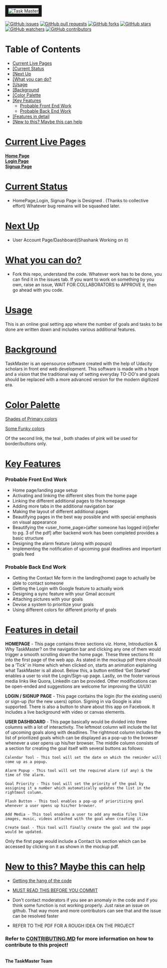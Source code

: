 <img src="https://image.ibb.co/kkGpRc/Task_Master.png" alt="Task Master" border="10">

[![GitHub issues](https://img.shields.io/github/issues/UdacityFrontEndScholarship/task-master.svg)](https://github.com/UdacityFrontEndScholarship/task-master/issues)
[![GitHub pull requests](https://img.shields.io/github/issues-pr/UdacityFrontEndScholarship/task-master.svg)](https://github.com/UdacityFrontEndScholarship/task-master/pulls)
[![GitHub forks](https://img.shields.io/github/forks/UdacityFrontEndScholarship/task-master.svg?style=social&label=Fork)](https://github.com/UdacityFrontEndScholarship/task-master/network)
[![GitHub stars](https://img.shields.io/github/stars/UdacityFrontEndScholarship/task-master.svg?style=social&label=Stars)](https://github.com/UdacityFrontEndScholarship/task-master/stargazers)
[![GitHub watchers](https://img.shields.io/github/watchers/UdacityFrontEndScholarship/task-master.svg?style=social&label=Watch)](https://github.com/UdacityFrontEndScholarship/task-master/watchers)
[![GitHub contributors](https://img.shields.io/github/contributors/UdacityFrontEndScholarship/task-master.svg)](https://github.com/UdacityFrontEndScholarship/task-master/graphs/contributors)

# Table of Contents

* <a href="#1">Current Live Pages</a>
* <a href="#2">[Current Status</a>
* <a href="#3">[Next Up</a>
* <a href="#4">[What you can do?</a>
* <a href="#5">[Usage</a>
* <a href="#6">[Background</a>
* <a href="#7">[Color Palette</a>
* <a href="#8">[Key Features</a>
   * [Probable Front End Work](#vProbablefrontendwork)
   * [Probable Back End Work](#ProbableBackEndWork)
* <a href="#9">[Features in detail</a>
* <a href="#10">[New to this? Maybe this can help</a>



# <a name="1" href="#1"> Current Live Pages </a>
<a href="https://udacityfrontendscholarship.github.io/task-master/"><b>Home Page</b></a>
<br>
<a href="https://udacityfrontendscholarship.github.io/task-master/login.html"><b>Login Page</b></a>
<br>
<a href="https://udacityfrontendscholarship.github.io/task-master/signup.html"><b>Signup Page</b></a>

# <a name="2" href="#2"> Current Status </a>

- HomePage,Login, Signup Page is Designed . (Thanks to collective effort) Whatever bug remains will be squashed later.
# <a name="1" href="#1"> Next Up </a>

- User Account Page/Dashboard(Shashank Working on it) 

# <a name="3" href="#3"> What you can do? </a>

- Fork this repo, understand the code. Whatever work has to be done, you can find it in the issues tab. If you want to work on something by you own, raise an issue, WAIT FOR COLLABORATORS to APPROVE it, then go ahead with you code. 



# <a name="4" href="#4"> Usage </a>
This is an online goal setting app where the number of goals and tasks to be done are written down and includes various additional features. 

# <a name="5" href="#5"> Background</a>
TaskMaster is an opensource software created with the help of Udacity scholars in front end web development. This software is made with a hope and a vision that the traditional way of setting everyday TO-DO's and goals should be replaced with a more advanced version for the modern digitized era.


# <a name="6" href="#6"> Color Palette </a>

 <a href="https://ibb.co/bRDd2S">Shades of Primary colors</a>
 
 
 <a href="https://coolors.co/export/png/030303-fbf5f3-f5cce8-f61067-2ca58d">Some Funky colors</a>
 
 Of the second link, the teal , both shades of pink will be used for border/buttons only. 
  
# <a name="7" href="#7"> Key Features</a>


### Probable Front End Work

 - Home page/landing page setup 
 - Activating and linking the different sites from the home page
 - Linking the different additional pages to the homepage
 - Adding more tabs in the additional navigation bar
 - Making the layout of different additional pages
 - Beautifying pages in the best way possible and with special emphasis on visual appearance
 - Beautifying the <user_home_page>(after someone has logged in)[refer to pg. 3 of the pdf] after backend work has been completed
   provides a basic structure
 - Designing the alarm feature (along with popups)
 - Implementing the notification of upcoming goal deadlines and important goals feed

### Probable Back End Work

- Getting the Contact Me form in the landing(home) page to actually be able to contact someone
- Getting the Login with Google feature to actually work
- Designing a sync feature with your Gmail account
- Attaching pictures with your goals
- Devise a system to prioritize your goals
- Using different colors for different priority of goals

# <a name="8" href="#8"> Features in detail</a>


<b>HOMEPAGE</b> - This page contains three sections viz. Home, Introduction & Why TaskMaster? on the navigation bar and clicking any one of them would trigger a smooth scrolling down the home page. These three sections fit into the first page of the web app. As stated in the mockup pdf there should be a ‘Tick’ in Home which when clicked on, starts an animation explaining what TaskMaster is all about. Below this, a button entitled ‘Get Started’ enables a user to visit the Login/Sign-up page. Lastly, on the footer various media links like Quora, LinkedIn can be provided. 
Other modifications can be open-ended and suggestions are welcome for improving the UI/UX!

<b>LOGIN / SIGNUP PAGE</b> - This page contains the login (for the existing users) or sign-up (for the new users) option. Signing in via Google is also supported. There is also a button to share about this app on Facebook. It includes a live background with video or canvas elements. 


<b>USER DASHBOARD</b> - This page basically would be divided into three columns with a lot of interactivity. The leftmost column will include the list of upcoming goals along with deadlines. The rightmost column includes the list of prioritized goals which can be displayed as a pop-up to the browser whenever a user opens up his/her browser. The middle column consists of a section for creating the goal itself with several buttons as follows: 
 
    Calendar Tool - This tool will set the date on which the reminder will come up as a popup.

    Alarm Popup - This tool will set the required alarm (if any) & the time of the alarm.

    Goal Priority - This tool will set the priority of the goal by assigning it a number which automatically updates the list in the
    rightmost column.

    Flash Button - This tool enables a pop-up of prioritizing goal whenever a user opens up his/her browser.

    Add Media - This tool enables a user to add any media files like images, music, videos attached with the goal when creating it.

    Create Goal - This tool will finally create the goal and the page would be updated.
     
Only the first page would include a Contact Us section which can be accessed by clicking on it as shown in the mockup pdf.


# <a name="9" href="#9"> New to this? Maybe this can help</a>
  
   - <a href="https://gist.github.com/Rajrox97/02e3b2e3c6ef8a356106b65ad02e183a">Getting the hang of the code</a>
   - <a href="https://gist.github.com/Rajrox97/af2508ec2523d85bc43f1eb080ce5985">MUST READ THIS BEFORE YOU COMMIT</a>
   - Don't contact moderators if you see an anomaly in the code and if you think some function is not working properly. Just raise an
     issue on github. That way more and more contributors can see that and the issue can be resolved faster   
 
   - REFER TO THE PDF FOR A ROUGH IDEA ON THE PROJECT
   
### Refer to <a href="CONTRIBUTING.md">CONTRIBUTING.MD</a> for more information on how to contribute to this project!
<br>
<b>The TaskMaster Team</b>
